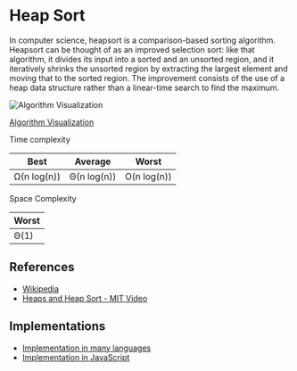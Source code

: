 # Heap Sort

In computer science, heapsort is a comparison-based sorting algorithm. Heapsort can be thought of as an improved selection sort: like that algorithm, it divides its input into a sorted and an unsorted region, and it iteratively shrinks the unsorted region by extracting the largest element and moving that to the sorted region. The improvement consists of the use of a heap data structure rather than a linear-time search to find the maximum.

![Algorithm Visualization](https://upload.wikimedia.org/wikipedia/commons/1/1b/Sorting_heapsort_anim.gif)

[Algorithm Visualization](https://www.cs.usfca.edu/~galles/visualization/HeapSort.html)

Time complexity

| Best        |  Average     | Worst       |
| --------    | --------     | ------      |
| Ω(n log(n)) |  Θ(n log(n)) | O(n log(n)) |

Space Complexity

|    Worst   |
| ---------- |
|    Θ(1)    |

## References

* [Wikipedia](https://en.wikipedia.org/wiki/Heapsort)
* [Heaps and Heap Sort - MIT Video](https://youtu.be/B7hVxCmfPtM)

## Implementations

* [Implementation in many languages](https://rosettacode.org/wiki/Sorting_algorithms/Heapsort)
* [Implementation in JavaScript](https://github.com/trekhleb/javascript-algorithms/tree/master/src/algorithms/sorting/heap-sort)
